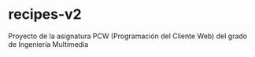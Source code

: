 # recipes-v2
Proyecto de la asignatura PCW (Programación del Cliente Web) del grado de Ingeniería Multimedia
